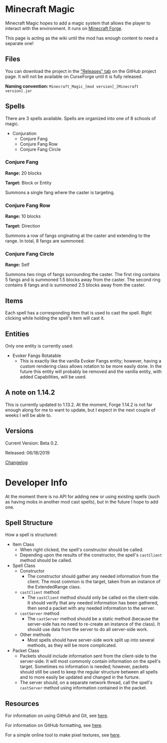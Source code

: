 # Minecraft Magic
Minecraft Magic hopes to add a magic system that allows the player to interact with the environment. It runs on [Minecraft Forge](https://files.minecraftforge.net/maven/net/minecraftforge/forge/index_1.13.2.html).

This page is acting as the wiki until the mod has enough content to need a separate one!

## Files
You can download the project in the ["Releases" tab](https://github.com/TheKingElessar/Minecraft-Magic/releases) on the GitHub project page. It will not be available on CurseForge until it is fully released.

**Naming convention:** `Minecraft_Magic_[mod version]_[Minecraft version].jar`

## Spells
There are 3 spells available. Spells are organized into one of 8 schools of magic.
- Conjuration
  - Conjure Fang
  - Conjure Fang Row
  - Conjure Fang Circle

### Conjure Fang
**Range:** 20 blocks

**Target:** Block or Entity

Summons a single fang where the caster is targeting.

### Conjure Fang Row
**Range:** 10 blocks

**Target:** Direction

Summons a row of fangs originating at the caster and extending to the range. In total, 8 fangs are summoned.

### Conjure Fang Circle
**Range:** Self

Summons two rings of fangs surrounding the caster. The first ring contains 5 fangs and is summoned 1.5 blocks away from the caster. The second ring contains 8 fangs and is summoned 2.5 blocks away from the caster.

## Items
Each spell has a corresponding item that is used to cast the spell. Right clicking while holding the spell's item will cast it.

## Entities
Only one entity is currently used:
- Evoker Fangs Rotatable
  - This is exactly like the vanilla Evoker Fangs entity; however, having a custom rendering class allows rotation to be more easily done. In the future this entity will probably be removed and the vanilla entity, with added Capabilities, will be used.

## A note on 1.14.2
This is currently updated to 1.13.2. At the moment, Forge 1.14.2 is not far enough along for me to want to update, but I expect in the next couple of weeks I will be able to.

## Versions
Current Version: Beta 0.2.

Released: 06/18/2019

[Changelog](CHANGELOG.md)

# Developer Info
At the moment there is no API for adding new or using existing spells (such as having mobs in another mod cast spells), but in the future I hope to add one.

## Spell Structure
How a spell is structured:
- Item Class
  - When right clicked, the spell's constructor should be called.
  - Depending upon the results of the constructor, the spell's `castClient` method should be called.
- Spell Class
  - Constructor
    - The constructor should gather any needed information from the client. The most common is the target, taken from an instance of the ExtendedRange class.
  - `castClient` method
    - The `castClient` method should only be called on the client-side. It should verify that any needed information has been gathered, then send a packet with any needed information to the server.
  - `castServer` method
    - The `castServer` method should be a static method (because the server-side has no need to re-create an instance of the class). It should use data from the server to do all server-side work.
  - Other methods
    - Most spells should have server-side work split up into several methods, as they will be more complicated.
- Packet Class
  - Packets should include information sent from the client-side to the server-side. It will most commonly contain information on the spell's target. Sometimes no information is needed; however, packets should still be used to keep the regular structure between all spells and to more easily be updated and changed in the furture.
  - The server should, on a separate network thread, call the spell's `castServer` method using information contained in the packet.

## Resources
For information on using GitHub and Git, see [here](https://product.hubspot.com/blog/git-and-github-tutorial-for-beginners).

For information on GitHub formatting, see [here](https://help.github.com/en/articles/basic-writing-and-formatting-syntax).

For a simple online tool to make pixel textures, see [here](https://www.pixilart.com/draw).